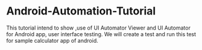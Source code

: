# Android-Automation-Tutorial
This tutorial intend to show ,use of UI Automator Viewer and UI Automator for Android app, user interface testing. We will create a test and run this test for sample calculator app of android.
